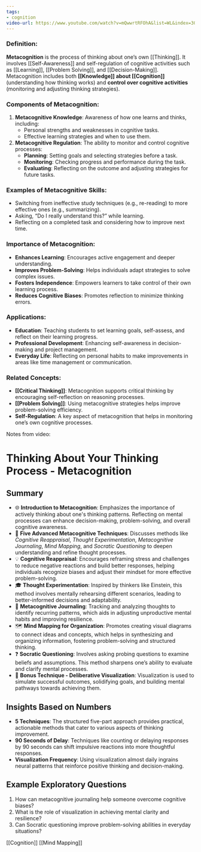 ```yaml
---
tags:
- cognition
video-url: https://www.youtube.com/watch?v=mQwwrtRFOhA&list=WL&index=30
---
```


### **Definition**:

**Metacognition** is the process of thinking about one’s own [[Thinking]]. It involves [[Self-Awareness]] and self-regulation of cognitive activities such as [[Learning]], [[Problem Solving]], and [[Decision-Making]]. Metacognition includes both **[[Knowledge]] about [[Cognition]]** (understanding how thinking works) and **control over cognitive activities** (monitoring and adjusting thinking strategies).

### **Components of Metacognition**:

1. **Metacognitive Knowledge**: Awareness of how one learns and thinks, including:
    - Personal strengths and weaknesses in cognitive tasks.
    - Effective learning strategies and when to use them.
2. **Metacognitive Regulation**: The ability to monitor and control cognitive processes:
    - **Planning**: Setting goals and selecting strategies before a task.
    - **Monitoring**: Checking progress and performance during the task.
    - **Evaluating**: Reflecting on the outcome and adjusting strategies for future tasks.

### **Examples of Metacognitive Skills**:

- Switching from ineffective study techniques (e.g., re-reading) to more effective ones (e.g., summarizing).
- Asking, “Do I really understand this?” while learning.
- Reflecting on a completed task and considering how to improve next time.

### **Importance of Metacognition**:

- **Enhances Learning**: Encourages active engagement and deeper understanding.
- **Improves Problem-Solving**: Helps individuals adapt strategies to solve complex issues.
- **Fosters Independence**: Empowers learners to take control of their own learning process.
- **Reduces Cognitive Biases**: Promotes reflection to minimize thinking errors.

### **Applications**:

- **Education**: Teaching students to set learning goals, self-assess, and reflect on their learning progress.
- **Professional Development**: Enhancing self-awareness in decision-making and project management.
- **Everyday Life**: Reflecting on personal habits to make improvements in areas like time management or communication.

### **Related Concepts**:

- **[[Critical Thinking]]**: Metacognition supports critical thinking by encouraging self-reflection on reasoning processes.
- **[[Problem Solving]]**: Using metacognitive strategies helps improve problem-solving efficiency.
- **Self-Regulation**: A key aspect of metacognition that helps in monitoring one’s own cognitive processes.

Notes from video:

# Thinking About Your Thinking Process - Metacognition

## Summary

- 🌐 **Introduction to Metacognition**: Emphasizes the importance of actively thinking about one's thinking patterns. Reflecting on mental processes can enhance decision-making, problem-solving, and overall cognitive awareness.
- 🧠 **Five Advanced Metacognitive Techniques**: Discusses methods like _Cognitive Reappraisal_, _Thought Experimentation_, _Metacognitive Journaling_, _Mind Mapping_, and _Socratic Questioning_ to deepen understanding and refine thought processes.
- 💡 **Cognitive Reappraisal**: Encourages reframing stress and challenges to reduce negative reactions and build better responses, helping individuals recognize biases and adjust their mindset for more effective problem-solving.
- 🎓 **Thought Experimentation**: Inspired by thinkers like Einstein, this method involves mentally rehearsing different scenarios, leading to better-informed decisions and adaptability.
- 📒 **Metacognitive Journaling**: Tracking and analyzing thoughts to identify recurring patterns, which aids in adjusting unproductive mental habits and improving resilience.
- 🗺️ **Mind Mapping for Organization**: Promotes creating visual diagrams to connect ideas and concepts, which helps in synthesizing and organizing information, fostering problem-solving and structured thinking.
- ❓ **Socratic Questioning**: Involves asking probing questions to examine beliefs and assumptions. This method sharpens one’s ability to evaluate and clarify mental processes.
- 🌟 **Bonus Technique - Deliberative Visualization**: Visualization is used to simulate successful outcomes, solidifying goals, and building mental pathways towards achieving them.

## Insights Based on Numbers

- **5 Techniques**: The structured five-part approach provides practical, actionable methods that cater to various aspects of thinking improvement.
- **90 Seconds of Delay**: Techniques like counting or delaying responses by 90 seconds can shift impulsive reactions into more thoughtful responses.
- **Visualization Frequency**: Using visualization almost daily ingrains neural patterns that reinforce positive thinking and decision-making.

## Example Exploratory Questions

1. How can metacognitive journaling help someone overcome cognitive biases?
2. What is the role of visualization in achieving mental clarity and resilience?
3. Can Socratic questioning improve problem-solving abilities in everyday situations?

[[Cognition]]  [[Mind Mapping]]